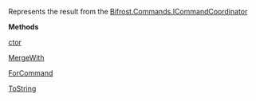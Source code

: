 Represents the result from the [Bifrost.Commands.ICommandCoordinator](Bifrost.Commands.ICommandCoordinator)

**Methods**

[ctor](Bifrost.Commands.CommandResult.ctor)


[MergeWith](Bifrost.Commands.CommandResult.MergeWith)


[ForCommand](Bifrost.Commands.CommandResult.ForCommand)


[ToString](Bifrost.Commands.CommandResult.ToString)
